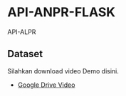 # API-ANPR-FLASK
API-ALPR

## Dataset

Silahkan download video Demo disini.

- [Google Drive Video](https://drive.google.com/file/d/1Rq62XzPwWc-lAXDNU65j_rE04RfQ5hzt/view?usp=sharing)
